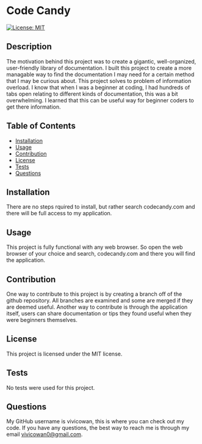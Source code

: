 # Code Candy

[![License: MIT](https://img.shields.io/badge/License-MIT-yellow.svg)](https://opensource.org/licenses/MIT)

## Description

The motivation behind this project was to create a gigantic, well-organized, user-friendly library of documentation.  I built this project to create a more managable way to find the documentation I may need for a certain method that I may be curious about.  This project solves to problem of information overload. I know that when I was a beginner at coding, I had hundreds of tabs open relating to different kinds of documentation, this was a bit overwhelming.  I learned that this can be useful way for beginner coders to get there information.

## Table of Contents 

 - [Installation](#installation)
 - [Usage](#usage)
 - [Contribution](#contribution)
 - [License](#license)
 - [Tests](#tests)
 - [Questions](#questions)

## Installation

There are no steps rquired to install, but rather search codecandy.com and there will be full access to my application. 

## Usage

This project is fully functional with any web browser. So open the web browser of your choice and search, codecandy.com and there you will find the application. 

## Contribution

One way to contribute to this project is by creating a branch off of the github repository. All branches are examined and some are merged if they are deemed useful. Another way to contribute is through the application itself, users can share documentation or tips they found useful when they were beginners themselves.

## License

This project is licensed under the MIT license.

## Tests

No tests were used for this project.

## Questions

My GitHub username is vivicowan, this is where you can check out my code.
If you have any questions, the best way to reach me is through my email vivicowan0@gmail.com.
